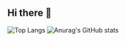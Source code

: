 ## Hi there 👋

![Top Langs](https://github-readme-stats.vercel.app/api/top-langs/?username=chungSungMin&layout=compact)
![Anurag's GitHub stats](https://github-readme-stats.vercel.app/api?username=chungSungMin&show_icons=true&theme=radical)

